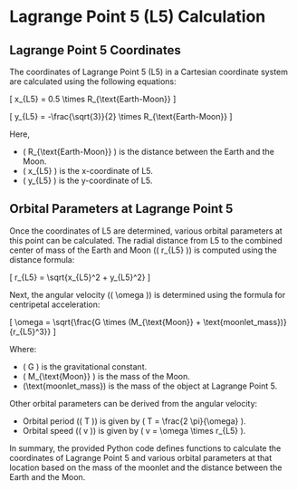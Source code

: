 # Lagrange Point 5 (L5) Calculation


## Lagrange Point 5 Coordinates

The coordinates of Lagrange Point 5 (L5) in a Cartesian coordinate system are calculated using the following equations:

\[ x_{L5} = 0.5 \times R_{\text{Earth-Moon}} \]

\[ y_{L5} = -\frac{\sqrt{3}}{2} \times R_{\text{Earth-Moon}} \]

Here, 
- \( R_{\text{Earth-Moon}} \) is the distance between the Earth and the Moon.
- \( x_{L5} \) is the x-coordinate of L5.
- \( y_{L5} \) is the y-coordinate of L5.

## Orbital Parameters at Lagrange Point 5

Once the coordinates of L5 are determined, various orbital parameters at this point can be calculated. The radial distance from L5 to the combined center of mass of the Earth and Moon (\( r_{L5} \)) is computed using the distance formula:

\[ r_{L5} = \sqrt{x_{L5}^2 + y_{L5}^2} \]

Next, the angular velocity (\( \omega \)) is determined using the formula for centripetal acceleration:

\[ \omega = \sqrt{\frac{G \times (M_{\text{Moon}} + \text{moonlet\_mass})}{r_{L5}^3}} \]

Where:
- \( G \) is the gravitational constant.
- \( M_{\text{Moon}} \) is the mass of the Moon.
- \(\text{moonlet\_mass}\) is the mass of the object at Lagrange Point 5.

Other orbital parameters can be derived from the angular velocity:
- Orbital period (\( T \)) is given by \( T = \frac{2 \pi}{\omega} \).
- Orbital speed (\( v \)) is given by \( v = \omega \times r_{L5} \).

In summary, the provided Python code defines functions to calculate the coordinates of Lagrange Point 5 and various orbital parameters at that location based on the mass of the moonlet and the distance between the Earth and the Moon.